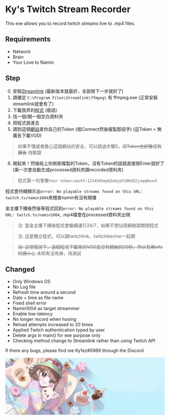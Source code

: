 # Ky's Twitch Stream Recorder
This exe allows you to record twitch streams live to .mp4 files.
## Requirements
- Network
- Brain
- Your Love to Namin

## Step
0) 安裝[Streamlink](https://streamlink.github.io/install.html)  (最新版本就最好，全部按下一步就好了)
1) 請確定 `C:\Program Files\Streamlink\ffmpeg\` 有 ffmpeg.exe (正常安裝streamlink就會有了)
2) 下載我弄的[程式](https://github.com/Kylezhk/twitch-stream-recorder/releases/download/v201/ky1-twitch-recorder-v201.exe) (廢話)
3) 找一個/開一個空白資料夾
4) 把程式放進去
5) 請到這個[網站](https://twitchapps.com/tmi/)拿你自己的Token (按Connect然後複製那段字) (這Token = 無廣告下載VOD) 
>如果不懂或者擔心這個網站的安全，可以跳過步驟5。~~沒Token也好像沒有廣告~~ 待驗證
6) 開起來！然後貼上你剛剛複製的Token，沒有Token的話就直接按Enter就好了 (第一次會自動生成processed資料夾跟recorded資料夾)
>程式第一句會像`Your token:oauth:1234565ep62w5yyh108d52juqq0euul`

程式會持續顯示出`error: No playable streams found on this URL: twitch.tv/namin1004`來稽查namin有沒有開播

金主播下播後然後等程式回到`error: No playable streams found on this URL: twitch.tv/namin1004`, .mp4檔會在processed資料夾出現

>注: 當金主播下播後程式會繼續運行24/7，如果不想佔用網絡請關閉程式

>注: 這是獨立程式，可以跟twitchlink，twitchleecher一起開

>~~注: 正常情況下，這個程式下載來的VOD是沒有開始的20秒，所以有用info的請小心~~ 未知有沒有掉，待測試

## Changed
- Only Windows OS
- No Log file
- Refresh time around a second
- Date + time as file name
- Fixed shell error
- Namin1004 as target streammer
- Enable low-latency
- No longer record when hosing
- Reload attempts increased to 20 times
- Applied Twitch authentication typed by user 
- Delete args in main() for exe purpose only
- Checking method change to Streamlink rather than using Twitch API

If there any bugs, please find me Ky1ez#5989 through the Discord 

[![namin banner](banner.jpg)](https://marpple.shop/en/namin?page=0)
